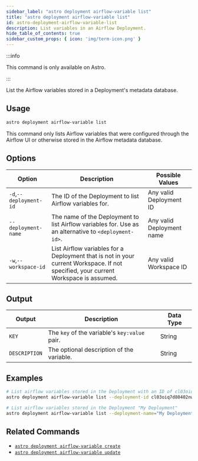 ```yaml
---
sidebar_label: "astro deployment airflow-variable list"
title: "astro deployment airflow-variable list"
id: astro-deployment-airflow-variable-list
description: List variables in an Airflow Deployment.
hide_table_of_contents: true
sidebar_custom_props: { icon: 'img/term-icon.png' }
---
```


:::info

This command is only available on Astro.

:::

List the Airflow variables stored in a Deployment's metadata database.

## Usage

```sh
astro deployment airflow-variable list
```

This command only lists Airflow variables that were configured through the Airflow UI or otherwise stored in the Airflow metadata database.

## Options

| Option                         | Description                                                                            | Possible Values                                                                |
| ------------------------------ | -------------------------------------------------------------------------------------- | ------------------------------------------------------------------------------ |
| `-d`,`--deployment-id`           |    The ID of the Deployment to list Airflow variables for.                                                | Any valid Deployment ID |
| `--deployment-name` | The name of the Deployment to list Airflow variables for. Use as an alternative to `<deployment-id>`. | Any valid Deployment name                                            |
| `-w`,`--workspace-id`          | List Airflow variables for a Deployment that is not in your current Workspace. If not specified, your current Workspace is assumed.           | Any valid Workspace ID                                                         |

## Output

| Output  | Description                                       | Data Type |
| ------- | ------------------------------------------------- | --------- |
| `KEY`  | The `key` of the variable's `key:value` pair.                    | String    |
| `DESCRIPTION` | The optional description of the variable. | String    |

## Examples

```bash
# List airflow variables stored in the Deployment with an ID of cl03oiq7d80402nwn7fsl3dmv
astro deployment airflow-variable list --deployment-id cl03oiq7d80402nwn7fsl3dmv

# List airflow variables stored in the Deployment "My Deployment"
astro deployment airflow-variable list --deployment-name="My Deployment"
```

## Related Commands

- [`astro deployment airflow-variable create`](cli/astro-deployment-airflow-variable-create.md)
- [`astro deployment airflow-variable update`](cli/astro-deployment-airflow-variable-update.md)
